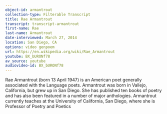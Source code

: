 ```yaml
---
object-id: armantrout
collection-type: Filterable Transcript  
title: Rae Armantrout
transcript: transcript-armantrout  
first-name: Rae
last-name: Armantrout
date-interviewed: March 27, 2014
location: San Diego, CA
options: video genpoem
url: https://en.wikipedia.org/wiki/Rae_Armantrout
youtube: BX_bURONf78
av_source: youtube
audiovideo-id: BX_bURONf78
---
```


 Rae Armantrout (born 13 April 1947) is an American poet generally associated with the Language poets. Armantrout was born in Vallejo, California, but grew up in San Diego. She has published ten books of poetry and has also been featured in a number of major anthologies. Armantrout currently teaches at the University of California, San Diego, where she is Professor of Poetry and Poetics
